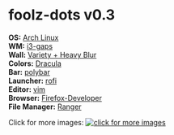 # foolz-dots v0.3

**OS:** [Arch Linux](https://www.archlinux.org/)  
**WM:** [i3-gaps](https://github.com/Airblader/i3)  
**Wall:** [Variety + Heavy Blur](http://peterlevi.com/variety/)  
**Colors:** [Dracula](https://draculatheme.com/)  
**Bar:** [polybar](https://github.com/jaagr/polybar)  
**Launcher:** [rofi](https://github.com/DaveDavenport/rofi)  
**Editor:** [vim](http://www.vim.org/)  
**Browser:** [Firefox-Developer](https://aur.archlinux.org/packages/firefox-developer)  
**File Manager:** [Ranger](https://wiki.archlinux.org/index.php/Ranger)  

Click for more images:
[![click for more images](https://i.imgur.com/JCf1z5p.png)](https://imgur.com/a/HgbX1)
